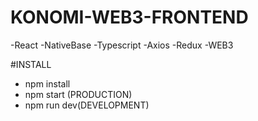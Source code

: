 # KONOMI-WEB3-FRONTEND
  -React
  -NativeBase
  -Typescript
  -Axios
  -Redux
  -WEB3
  
  
 #INSTALL
  - npm install
  - npm start (PRODUCTION)
  - npm run dev(DEVELOPMENT)

